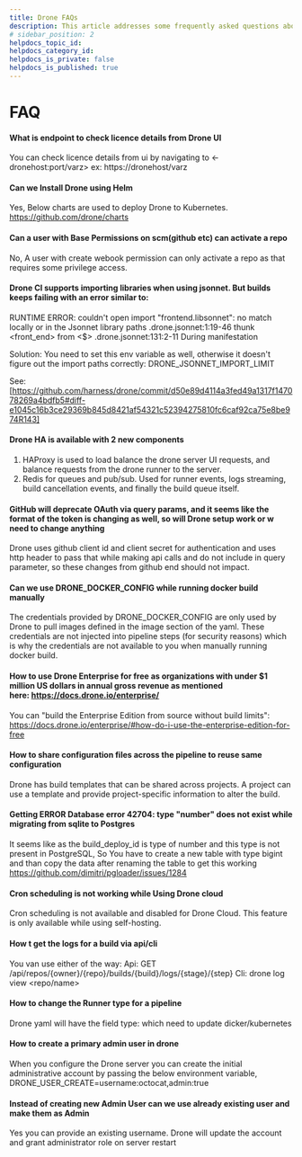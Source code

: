 ```yaml
---
title: Drone FAQs
description: This article addresses some frequently asked questions about Drone.
# sidebar_position: 2
helpdocs_topic_id: 
helpdocs_category_id: 
helpdocs_is_private: false
helpdocs_is_published: true
---
```


# FAQ



#### What is endpoint to check licence details from Drone UI

You can check licence details from ui by navigating to <-dronehost:port/varz> ex: https://dronehost/varz


#### Can we Install Drone using Helm

Yes, Below charts are used to deploy Drone to Kubernetes.
https://github.com/drone/charts

#### Can a user with Base Permissions on scm(github etc) can activate a repo

No, A user with create webook permission can only activate a repo as that requires some privilege access.  

#### Drone CI supports importing libraries when using jsonnet. But builds keeps failing with an error similar to:

RUNTIME ERROR: couldn't open import "frontend.libsonnet": no match locally or in the Jsonnet library paths .drone.jsonnet:1:19-46 thunk <front_end> from <$> .drone.jsonnet:131:2-11 During manifestation

Solution: You need to set this env variable as well, otherwise it doesn't figure out the import paths correctly:
DRONE_JSONNET_IMPORT_LIMIT

See: [https://github.com/harness/drone/commit/d50e89d4114a3fed49a1317f147078269a4bdfb5#diff-e1045c16b3ce29369b845d8421af54321c52394275810fc6caf92ca75e8be974R143]

#### Drone HA is available with 2 new components

1. HAProxy is used to load balance the drone server UI requests, and balance requests from the drone runner to the server. 
2. Redis for queues and pub/sub. Used for runner events, logs streaming, build cancellation events, and finally the build queue itself. 

#### GitHub will deprecate OAuth via query params, and it seems like the format of the token is changing as well, so will Drone setup work or w need to change anything
Drone uses github client id and client secret for authentication and uses http header to pass that while making api calls and do not include in query parameter, so these changes from github end should not impact.

#### Can we use DRONE_DOCKER_CONFIG while running docker build manually
The credentials provided by DRONE_DOCKER_CONFIG are only used by Drone to pull images defined in the image section of the yaml. These credentials are not injected into pipeline steps (for security reasons) which is why the credentials are not available to you when manually running docker build.

#### How to use Drone Enterprise for free as organizations with under $1 million US dollars in annual gross revenue as mentioned here: https://docs.drone.io/enterprise/
 You can "build the Enterprise Edition from source without build limits":
https://docs.drone.io/enterprise/#how-do-i-use-the-enterprise-edition-for-free

#### How to share configuration files across the pipeline to reuse same configuration
Drone has build templates that can be shared across projects. A project can use a template and provide project-specific information to alter the build.


#### Getting ERROR Database error 42704: type "number" does not exist while migrating from sqlite to Postgres
It seems like as the build_deploy_id is type of number and this type is not present in PostgreSQL, So You have to create a new table with type bigint and than copy the data after renaming the table to get this working
https://github.com/dimitri/pgloader/issues/1284 

#### Cron scheduling is not working while Using Drone cloud
Cron scheduling is not available and disabled for Drone Cloud. This feature is only available while using self-hosting.

#### How t get the logs for a build via api/cli
You van use either of the way:
Api: GET /api/repos/{owner}/{repo}/builds/{build}/logs/{stage}/{step}
Cli:  drone log view <repo/name> <build> <stage> <step>

#### How to change the Runner type for a pipeline
Drone yaml will have the field type:  which need to update dicker/kubernetes

#### How to create a primary admin user in drone
When you configure the Drone server you can create the initial administrative account by passing the below environment variable,
DRONE_USER_CREATE=username:octocat,admin:true

#### Instead of creating new Admin User can we use already existing user and make them as Admin
Yes you can provide an existing username. Drone will update the account and grant administrator role on server restart
